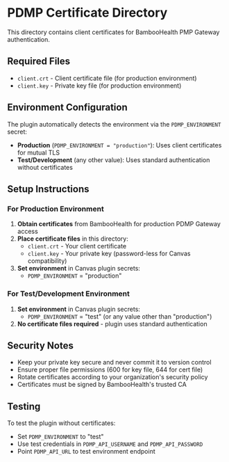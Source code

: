 # PDMP Certificate Directory

This directory contains client certificates for BambooHealth PMP Gateway authentication.

## Required Files

- `client.crt` - Client certificate file (for production environment)
- `client.key` - Private key file (for production environment)

## Environment Configuration

The plugin automatically detects the environment via the `PDMP_ENVIRONMENT` secret:

- **Production** (`PDMP_ENVIRONMENT = "production"`): Uses client certificates for mutual TLS
- **Test/Development** (any other value): Uses standard authentication without certificates

## Setup Instructions

### For Production Environment

1. **Obtain certificates** from BambooHealth for production PDMP Gateway access
2. **Place certificate files** in this directory:
   - `client.crt` - Your client certificate
   - `client.key` - Your private key (password-less for Canvas compatibility)
3. **Set environment** in Canvas plugin secrets:
   - `PDMP_ENVIRONMENT` = "production"

### For Test/Development Environment

1. **Set environment** in Canvas plugin secrets:
   - `PDMP_ENVIRONMENT` = "test" (or any value other than "production")
2. **No certificate files required** - plugin uses standard authentication

## Security Notes

- Keep your private key secure and never commit it to version control
- Ensure proper file permissions (600 for key file, 644 for cert file)
- Rotate certificates according to your organization's security policy
- Certificates must be signed by BambooHealth's trusted CA

## Testing

To test the plugin without certificates:
- Set `PDMP_ENVIRONMENT` to "test"
- Use test credentials in `PDMP_API_USERNAME` and `PDMP_API_PASSWORD`
- Point `PDMP_API_URL` to test environment endpoint